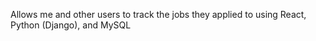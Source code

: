 Allows me and other users to track the jobs they applied to using React, Python (Django), and MySQL
